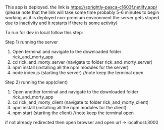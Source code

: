 This app is deployed. the link is https://sprightly-pasca-c1603f.netlify.app/
(please note that the link will take some time probably 5-6 minutes to begin working as it is deployed non-premium environment the server gets stoped due to inactivity and it restarts if there is some activity)

To run for dev in local follow this step:

Step 1) running the server

1. Open terminal and navigate to the downloaded folder rick_and_morty_app
2. cd rick_and_morty_server (navigate to folder rick_and_morty_server)
3. npm install (installing all the npm modules for the server)
4. node index.js (starting the server) //note keep the terminal open

Step 2) running the app(client)

1. Open another terminal and navigate to the downloaded folder rick_and_morty_app
2. cd rick_and_morty_client (navigate to folder rick_and_morty_client)
3. npm install (installing all the npm modules for the client)
4. npm start (starting the client) //note keep the terminal open

if not already redirected then open browser and open url -> localhost:3000
